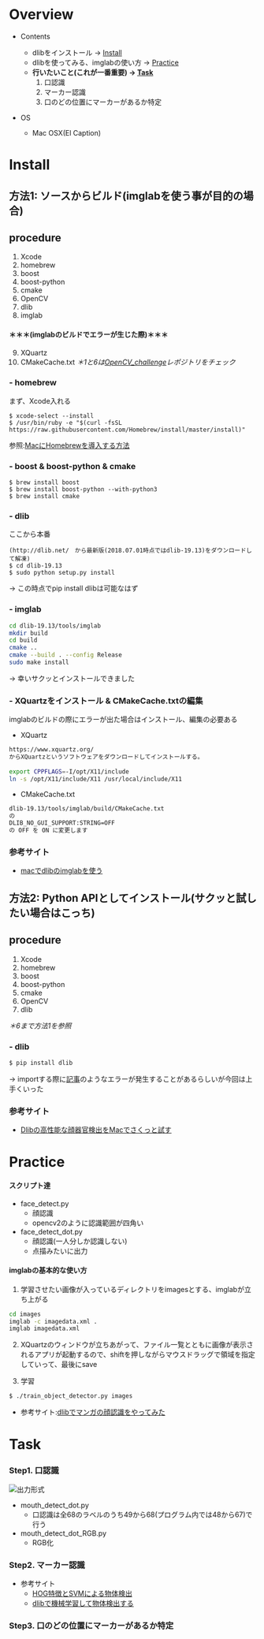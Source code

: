 # Overview
- Contents
    - dlibをインストール → [Install](#install)
    - dlibを使ってみる、imglabの使い方 → [Practice](#practice)
    - **行いたいこと(これが一番重要) → [Task](#task)**
        1. 口認識
        2. マーカー認識
        3. 口のどの位置にマーカーがあるか特定

- OS
    - Mac OSX(El Caption)

# Install
## 方法1: ソースからビルド(imglabを使う事が目的の場合)
## procedure
1. Xcode
2. homebrew
3. boost
4. boost-python
5. cmake
6. OpenCV
7. dlib
8. imglab
#### ＊＊＊(imglabのビルドでエラーが生じた際)＊＊＊
9. XQuartz
10. CMakeCache.txt
_＊1と6は[OpenCV_challenge](https://github.com/kkkodai/OpenCV_challenge#install)レポジトリをチェック_

### - homebrew
まず、Xcode入れる
```
$ xcode-select --install
$ /usr/bin/ruby -e "$(curl -fsSL https://raw.githubusercontent.com/Homebrew/install/master/install)"
```
参照:[MacにHomebrewを導入する方法](https://qiita.com/balius_1064/items/ac7dff5ef10eaf69996f) 

### - boost & boost-python & cmake 
```
$ brew install boost
$ brew install boost-python --with-python3
$ brew install cmake
```

### - dlib
ここから本番
```
(http://dlib.net/　から最新版(2018.07.01時点ではdlib-19.13)をダウンロードして解凍)
$ cd dlib-19.13
$ sudo python setup.py install
```
→ この時点でpip install dlibは可能なはず
### - imglab
```sh
cd dlib-19.13/tools/imglab
mkdir build
cd build
cmake ..
cmake --build . --config Release
sudo make install
```
→ 幸いサクッとインストールできました
### - XQuartzをインストール & CMakeCache.txtの編集
imglabのビルドの際にエラーが出た場合はインストール、編集の必要ある
- XQuartz
```sh
https://www.xquartz.org/
からXQuartzというソフトウェアをダウンロードしてインストールする。
 
export CPPFLAGS=-I/opt/X11/include
ln -s /opt/X11/include/X11 /usr/local/include/X11
```
- CMakeCache.txt
```sh
dlib-19.13/tools/imglab/build/CMakeCache.txt
の
DLIB_NO_GUI_SUPPORT:STRING=OFF
の OFF を ON に変更します
```
### 参考サイト
- [macでdlibのimglabを使う](https://canalier.com/macでdlibのimglabを使う/)

## 方法2: Python APIとしてインストール(サクッと試したい場合はこっち)
## procedure
1. Xcode
2. homebrew
3. boost
4. boost-python
5. cmake
6. OpenCV
7. dlib

_＊6まで方法1を参照_

### - dlib
```sh
$ pip install dlib
```

→ importする際に[記事](https://stackoverflow.com/questions/45923202/import-dlib-importerror-symbol-not-found-pyclass-type)のようなエラーが発生することがあるらしいが今回は上手くいった

### 参考サイト
- [Dlibの高性能な顔器官検出をMacでさくっと試す](https://qiita.com/naoyu822/items/7cce2f2dbad24931cc87)
# Practice
#### スクリプト達
- face_detect.py
    - 顔認識
    - opencv2のように認識範囲が四角い
- face_detect_dot.py
    - 顔認識(一人分しか認識しない)
    - 点描みたいに出力
#### imglabの基本的な使い方
1. 学習させたい画像が入っているディレクトリをimagesとする、imglabが立ち上がる
```sh
cd images
imglab -c imagedata.xml .
imglab imagedata.xml
```

2. XQuartzのウィンドウが立ちあがって、ファイル一覧とともに画像が表示されるアプリが起動するので、shiftを押しながらマウスドラッグで領域を指定していって、最後にsave

3. 学習
```sh
$ ./train_object_detector.py images
```

- 参考サイト:[dlibでマンガの顔認識をやってみた](http://tadaoyamaoka.hatenablog.com/entry/2016/09/21/184955)

# Task
### Step1. 口認識
![出力形式](./dlibPointNum.png)
- mouth_detect_dot.py
    - 口認識は全68のラベルのうち49から68(プログラム内では48から67)で行う
- mouth_detect_dot_RGB.py
    - RGB化
### Step2. マーカー認識
- 参考サイト
    - [HOG特徴とSVMによる物体検出](http://ishi.main.jp/ros/ros_obj_detection.html)
    - [dlibで機械学習して物体検出する](https://qiita.com/atotto/items/ef34c046c2222adf1679)
### Step3. 口のどの位置にマーカーがあるか特定
